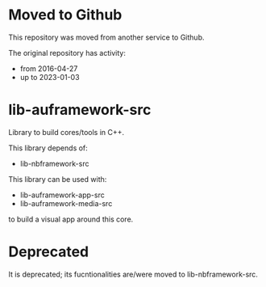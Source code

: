# Moved to Github

This repository was moved from another service to Github.

The original repository has activity:

- from  2016-04-27
- up to 2023-01-03
  
# lib-auframework-src

Library to build cores/tools in C++.

This library depends of:

- lib-nbframework-src

This library can be used with:

- lib-auframework-app-src
- lib-auframework-media-src

to build a visual app around this core.

# Deprecated

It is deprecated; its fucntionalities are/were moved to lib-nbframework-src.
